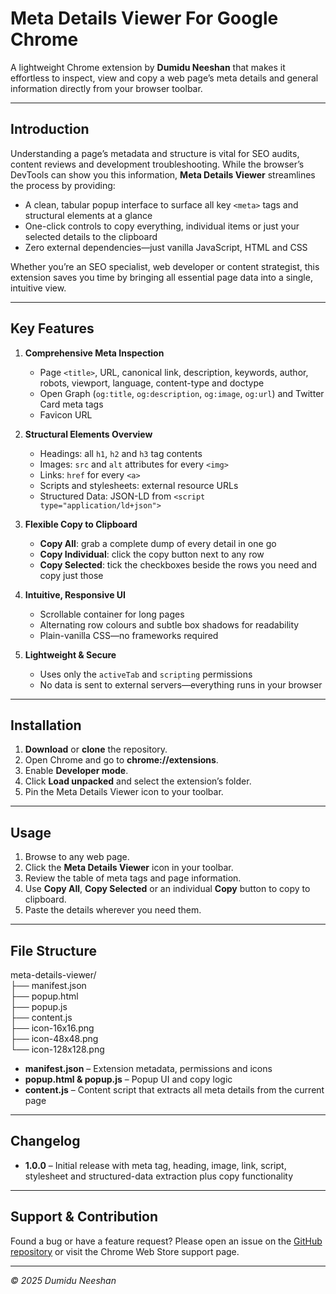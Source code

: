 # Meta Details Viewer For Google Chrome

A lightweight Chrome extension by **Dumidu Neeshan** that makes it effortless to inspect, view and copy a web page’s meta details and general information directly from your browser toolbar.

---

## Introduction

Understanding a page’s metadata and structure is vital for SEO audits, content reviews and development troubleshooting. While the browser’s DevTools can show you this information, **Meta Details Viewer** streamlines the process by providing:

- A clean, tabular popup interface to surface all key `<meta>` tags and structural elements at a glance  
- One-click controls to copy everything, individual items or just your selected details to the clipboard  
- Zero external dependencies—just vanilla JavaScript, HTML and CSS  

Whether you’re an SEO specialist, web developer or content strategist, this extension saves you time by bringing all essential page data into a single, intuitive view.

---

## Key Features

1. **Comprehensive Meta Inspection**  
   - Page `<title>`, URL, canonical link, description, keywords, author, robots, viewport, language, content-type and doctype  
   - Open Graph (`og:title`, `og:description`, `og:image`, `og:url`) and Twitter Card meta tags  
   - Favicon URL  

2. **Structural Elements Overview**  
   - Headings: all `h1`, `h2` and `h3` tag contents  
   - Images: `src` and `alt` attributes for every `<img>`  
   - Links: `href` for every `<a>`  
   - Scripts and stylesheets: external resource URLs  
   - Structured Data: JSON-LD from `<script type="application/ld+json">`  

3. **Flexible Copy to Clipboard**  
   - **Copy All**: grab a complete dump of every detail in one go  
   - **Copy Individual**: click the copy button next to any row  
   - **Copy Selected**: tick the checkboxes beside the rows you need and copy just those  

4. **Intuitive, Responsive UI**  
   - Scrollable container for long pages  
   - Alternating row colours and subtle box shadows for readability  
   - Plain-vanilla CSS—no frameworks required  

5. **Lightweight & Secure**  
   - Uses only the `activeTab` and `scripting` permissions  
   - No data is sent to external servers—everything runs in your browser  

---

## Installation

1. **Download** or **clone** the repository.  
2. Open Chrome and go to **chrome://extensions**.  
3. Enable **Developer mode**.  
4. Click **Load unpacked** and select the extension’s folder.  
5. Pin the Meta Details Viewer icon to your toolbar.

---

## Usage

1. Browse to any web page.  
2. Click the **Meta Details Viewer** icon in your toolbar.  
3. Review the table of meta tags and page information.  
4. Use **Copy All**, **Copy Selected** or an individual **Copy** button to copy to clipboard.  
5. Paste the details wherever you need them.

---

## File Structure
meta-details-viewer/ <br>
├── manifest.json <br>
├── popup.html <br>
├── popup.js <br>
├── content.js <br>
├── icon-16x16.png <br>
├── icon-48x48.png <br>
└── icon-128x128.png <br>


- **manifest.json** – Extension metadata, permissions and icons  
- **popup.html & popup.js** – Popup UI and copy logic  
- **content.js** – Content script that extracts all meta details from the current page  

---

## Changelog

- **1.0.0** – Initial release with meta tag, heading, image, link, script, stylesheet and structured-data extraction plus copy functionality

---

## Support & Contribution

Found a bug or have a feature request? Please open an issue on the [GitHub repository](#) or visit the Chrome Web Store support page.

---

*© 2025 Dumidu Neeshan*  

